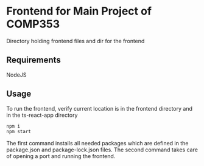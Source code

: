 # Frontend for Main Project of COMP353

Directory holding frontend files and dir for the frontend

## Requirements

NodeJS

## Usage

To run the frontend, verify current location is in the frontend directory and in the ts-react-app directory
```bash
npm i
npm start
```

The first command installs all needed packages which are defined in the package.json and package-lock.json files.
The second command takes care of opening a port and running the frontend.